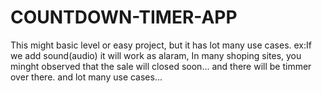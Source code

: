# COUNTDOWN-TIMER-APP
This might basic level or easy project, but it has lot many use cases.
ex:If we add sound(audio) it will work as alaram,
In many shoping sites, you minght observed that the sale will closed soon... and there will be timmer over there.
and lot many use cases...
